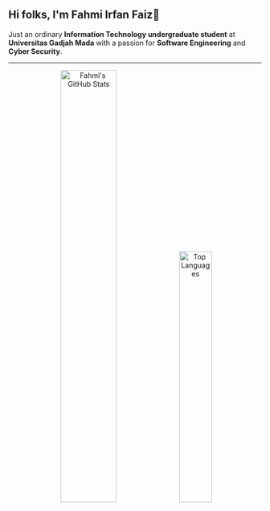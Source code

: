 ## Hi folks, I'm Fahmi Irfan Faiz👋 
Just an ordinary **Information Technology undergraduate student** at **Universitas Gadjah Mada** with a passion for **Software Engineering** and **Cyber Security**.

---

<div align="center">
  <picture>
    <source media="(max-width: 600px)" srcset="https://github-readme-stats.vercel.app/api?username=fahmiirfanfaiz&show_icons=true&theme=radical&hide_title=true" />
    <img src="https://github-readme-stats.vercel.app/api?username=fahmiirfanfaiz&show_icons=true&theme=radical" alt="Fahmi's GitHub Stats" width="47%" style="max-width: 100%;"/>
  </picture>
  <picture>
    <source media="(max-width: 600px)" srcset="https://github-readme-stats.vercel.app/api/top-langs/?username=fahmiirfanfaiz&layout=compact&theme=radical&hide_title=true" />
    <img src="https://github-readme-stats.vercel.app/api/top-langs/?username=fahmiirfanfaiz&layout=compact&theme=radical" alt="Top Languages" width="35.8%" style="max-width: 100%;"/>
  </picture>
</div>
